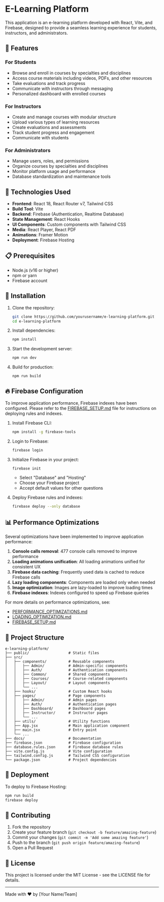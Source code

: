 # E-Learning Platform

This application is an e-learning platform developed with React, Vite, and Firebase, designed to provide a seamless learning experience for students, instructors, and administrators.

## 🌟 Features

### For Students
- Browse and enroll in courses by specialties and disciplines
- Access course materials including videos, PDFs, and other resources
- Take evaluations and track progress
- Communicate with instructors through messaging
- Personalized dashboard with enrolled courses

### For Instructors
- Create and manage courses with modular structure
- Upload various types of learning resources
- Create evaluations and assessments
- Track student progress and engagement
- Communicate with students

### For Administrators
- Manage users, roles, and permissions
- Organize courses by specialties and disciplines
- Monitor platform usage and performance
- Database standardization and maintenance tools

## 🚀 Technologies Used

- **Frontend**: React 18, React Router v7, Tailwind CSS
- **Build Tool**: Vite
- **Backend**: Firebase (Authentication, Realtime Database)
- **State Management**: React Hooks
- **UI Components**: Custom components with Tailwind CSS
- **Media**: React Player, React PDF
- **Animations**: Framer Motion
- **Deployment**: Firebase Hosting

## 📋 Prerequisites

- Node.js (v16 or higher)
- npm or yarn
- Firebase account

## 🔧 Installation

1. Clone the repository:
   ```bash
   git clone https://github.com/yourusername/e-learning-platform.git
   cd e-learning-platform
   ```

2. Install dependencies:
   ```bash
   npm install
   ```

3. Start the development server:
   ```bash
   npm run dev
   ```

4. Build for production:
   ```bash
   npm run build
   ```

## 🔥 Firebase Configuration

To improve application performance, Firebase indexes have been configured. Please refer to the [FIREBASE_SETUP.md](./FIREBASE_SETUP.md) file for instructions on deploying rules and indexes.

1. Install Firebase CLI:
   ```bash
   npm install -g firebase-tools
   ```

2. Login to Firebase:
   ```bash
   firebase login
   ```

3. Initialize Firebase in your project:
   ```bash
   firebase init
   ```
   - Select "Database" and "Hosting"
   - Choose your Firebase project
   - Accept default values for other questions

4. Deploy Firebase rules and indexes:
   ```bash
   firebase deploy --only database
   ```

## 📊 Performance Optimizations

Several optimizations have been implemented to improve application performance:

1. **Console calls removal**: 477 console calls removed to improve performance
2. **Loading animations unification**: All loading animations unified for consistent UX
3. **Firebase data caching**: Frequently used data is cached to reduce Firebase calls
4. **Lazy loading components**: Components are loaded only when needed
5. **Image optimization**: Images are lazy-loaded to improve loading times
6. **Firebase indexes**: Indexes configured to speed up Firebase queries

For more details on performance optimizations, see:
- [PERFORMANCE_OPTIMIZATIONS.md](./PERFORMANCE_OPTIMIZATIONS.md)
- [LOADING_OPTIMIZATION.md](./LOADING_OPTIMIZATION.md)
- [FIREBASE_SETUP.md](./FIREBASE_SETUP.md)

## 📁 Project Structure

```
e-learning-platform/
├── public/                  # Static files
├── src/
│   ├── components/          # Reusable components
│   │   ├── Admin/           # Admin-specific components
│   │   ├── Auth/            # Authentication components
│   │   ├── Common/          # Shared components
│   │   ├── Courses/         # Course-related components
│   │   ├── Layout/          # Layout components
│   │   └── ...
│   ├── hooks/               # Custom React hooks
│   ├── pages/               # Page components
│   │   ├── Admin/           # Admin pages
│   │   ├── Auth/            # Authentication pages
│   │   ├── Dashboard/       # Dashboard pages
│   │   ├── Instructor/      # Instructor pages
│   │   └── ...
│   ├── utils/               # Utility functions
│   ├── App.jsx              # Main application component
│   ├── main.jsx             # Entry point
│   └── ...
├── docs/                    # Documentation
├── firebase.json            # Firebase configuration
├── database.rules.json      # Firebase database rules
├── vite.config.js           # Vite configuration
├── tailwind.config.js       # Tailwind CSS configuration
└── package.json             # Project dependencies
```

## 🚢 Deployment

To deploy to Firebase Hosting:
```bash
npm run build
firebase deploy
```

## 🤝 Contributing

1. Fork the repository
2. Create your feature branch (`git checkout -b feature/amazing-feature`)
3. Commit your changes (`git commit -m 'Add some amazing feature'`)
4. Push to the branch (`git push origin feature/amazing-feature`)
5. Open a Pull Request

## 📄 License

This project is licensed under the MIT License - see the LICENSE file for details.

---

Made with ❤️ by [Your Name/Team]
